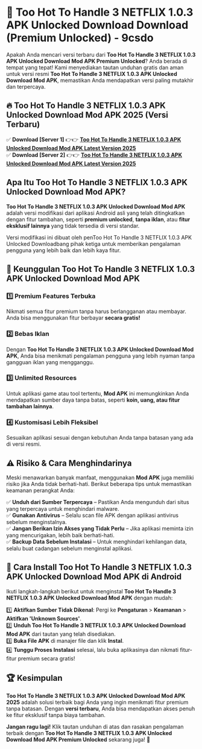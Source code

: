 # 🎯 Too Hot To Handle 3 NETFLIX 1.0.3 APK Unlocked Download  Download (Premium Unlocked) -  9csdo

Apakah Anda mencari versi terbaru dari **Too Hot To Handle 3 NETFLIX 1.0.3 APK Unlocked Download Mod APK Premium Unlocked**? Anda berada di tempat yang tepat! Kami menyediakan tautan unduhan gratis dan aman untuk versi resmi **Too Hot To Handle 3 NETFLIX 1.0.3 APK Unlocked Download Mod APK**, memastikan Anda mendapatkan versi paling mutakhir dan terpercaya.

## 🔥 Too Hot To Handle 3 NETFLIX 1.0.3 APK Unlocked Download Mod APK 2025 (Versi Terbaru)

✅ **Download [Server 1]** 👉👉 [**Too Hot To Handle 3 NETFLIX 1.0.3 APK Unlocked Download Mod APK Latest Version 2025**](https://momento.my/?title=Too_Hot_To_Handle_3_NETFLIX_1.0.3_APK_Unlocked_Download)  
✅ **Download [Server 2]** 👉👉 [**Too Hot To Handle 3 NETFLIX 1.0.3 APK Unlocked Download Mod APK Latest Version 2025**](https://momento.my/?title=Too_Hot_To_Handle_3_NETFLIX_1.0.3_APK_Unlocked_Download)  

## Apa Itu Too Hot To Handle 3 NETFLIX 1.0.3 APK Unlocked Download Mod APK?

**Too Hot To Handle 3 NETFLIX 1.0.3 APK Unlocked Download Mod APK** adalah versi modifikasi dari aplikasi Android asli yang telah ditingkatkan dengan fitur tambahan, seperti **premium unlocked**, **tanpa iklan**, atau **fitur eksklusif lainnya** yang tidak tersedia di versi standar.

Versi modifikasi ini dibuat oleh penToo Hot To Handle 3 NETFLIX 1.0.3 APK Unlocked Downloadbang pihak ketiga untuk memberikan pengalaman pengguna yang lebih baik dan lebih kaya fitur.

## 🎯 Keunggulan Too Hot To Handle 3 NETFLIX 1.0.3 APK Unlocked Download Mod APK

### 1️⃣ Premium Features Terbuka
Nikmati semua fitur premium tanpa harus berlangganan atau membayar. Anda bisa menggunakan fitur berbayar **secara gratis!**

### 2️⃣ Bebas Iklan
Dengan **Too Hot To Handle 3 NETFLIX 1.0.3 APK Unlocked Download Mod APK**, Anda bisa menikmati pengalaman pengguna yang lebih nyaman tanpa gangguan iklan yang mengganggu.

### 3️⃣ Unlimited Resources
Untuk aplikasi game atau tool tertentu, **Mod APK** ini memungkinkan Anda mendapatkan sumber daya tanpa batas, seperti **koin, uang, atau fitur tambahan lainnya**.

### 4️⃣ Kustomisasi Lebih Fleksibel
Sesuaikan aplikasi sesuai dengan kebutuhan Anda tanpa batasan yang ada di versi resmi.

## ⚠️ Risiko & Cara Menghindarinya

Meski menawarkan banyak manfaat, menggunakan **Mod APK** juga memiliki risiko jika Anda tidak berhati-hati. Berikut beberapa tips untuk memastikan keamanan perangkat Anda:

✅ **Unduh dari Sumber Terpercaya** – Pastikan Anda mengunduh dari situs yang terpercaya untuk menghindari malware.  
✅ **Gunakan Antivirus** – Selalu scan file APK dengan aplikasi antivirus sebelum menginstalnya.  
✅ **Jangan Berikan Izin Akses yang Tidak Perlu** – Jika aplikasi meminta izin yang mencurigakan, lebih baik berhati-hati.  
✅ **Backup Data Sebelum Instalasi** – Untuk menghindari kehilangan data, selalu buat cadangan sebelum menginstal aplikasi.

## 📌 Cara Install Too Hot To Handle 3 NETFLIX 1.0.3 APK Unlocked Download Mod APK di Android

Ikuti langkah-langkah berikut untuk menginstal **Too Hot To Handle 3 NETFLIX 1.0.3 APK Unlocked Download Mod APK** dengan mudah:

1️⃣ **Aktifkan Sumber Tidak Dikenal**: Pergi ke **Pengaturan** > **Keamanan** > **Aktifkan 'Unknown Sources'**.  
2️⃣ **Unduh Too Hot To Handle 3 NETFLIX 1.0.3 APK Unlocked Download Mod APK** dari tautan yang telah disediakan.  
3️⃣ **Buka File APK** di manajer file dan klik **Instal**.  
4️⃣ **Tunggu Proses Instalasi** selesai, lalu buka aplikasinya dan nikmati fitur-fitur premium secara gratis!

## 🏆 Kesimpulan

**Too Hot To Handle 3 NETFLIX 1.0.3 APK Unlocked Download Mod APK 2025** adalah solusi terbaik bagi Anda yang ingin menikmati fitur premium tanpa batasan. Dengan **versi terbaru**, Anda bisa mendapatkan akses penuh ke fitur eksklusif tanpa biaya tambahan.

**Jangan ragu lagi!** Klik tautan unduhan di atas dan rasakan pengalaman terbaik dengan **Too Hot To Handle 3 NETFLIX 1.0.3 APK Unlocked Download Mod APK Premium Unlocked** sekarang juga! 🚀

